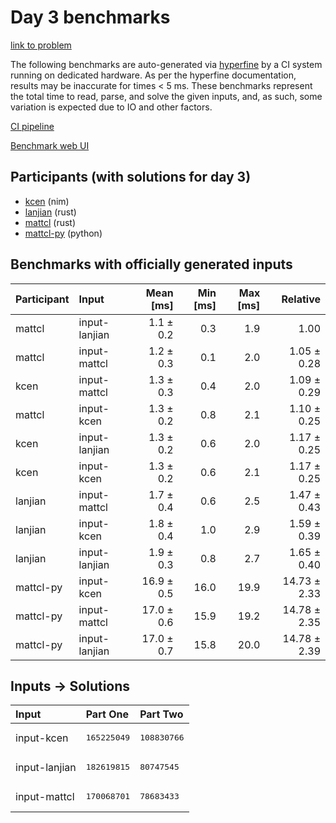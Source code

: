 # Day 3 benchmarks

[link to problem](https://adventofcode.com/2024/day/3)

The following benchmarks are auto-generated via
[hyperfine](https://github.com/sharkdp/hyperfine) by a CI system running on
dedicated hardware. As per the hyperfine documentation, results may be
inaccurate for times < 5 ms. These benchmarks represent the total time to read,
parse, and solve the given inputs, and, as such, some variation is expected due
to IO and other factors.

[CI pipeline](http://ci.papercode.net:8080/teams/main/pipelines/aoc2024)

[Benchmark web UI](https://aoc.ancalagon.black)


## Participants (with solutions for day 3)

- [kcen](https://github.com/kcen/aoc2024) (nim)
- [lanjian](https://github.com/lanjian/aoc-2024) (rust)
- [mattcl](https://github.com/mattcl/aoc2024) (rust)
- [mattcl-py](https://github.com/mattcl/aoc2024-py) (python)


## Benchmarks with officially generated inputs

| Participant | Input | Mean [ms] | Min [ms] | Max [ms] | Relative |
|:---|:---|---:|---:|---:|---:|
| mattcl | input-lanjian | 1.1 ± 0.2 | 0.3 | 1.9 | 1.00 |
| mattcl | input-mattcl | 1.2 ± 0.3 | 0.1 | 2.0 | 1.05 ± 0.28 |
| kcen | input-mattcl | 1.3 ± 0.3 | 0.4 | 2.0 | 1.09 ± 0.29 |
| mattcl | input-kcen | 1.3 ± 0.2 | 0.8 | 2.1 | 1.10 ± 0.25 |
| kcen | input-lanjian | 1.3 ± 0.2 | 0.6 | 2.0 | 1.17 ± 0.25 |
| kcen | input-kcen | 1.3 ± 0.2 | 0.6 | 2.1 | 1.17 ± 0.25 |
| lanjian | input-mattcl | 1.7 ± 0.4 | 0.6 | 2.5 | 1.47 ± 0.43 |
| lanjian | input-kcen | 1.8 ± 0.4 | 1.0 | 2.9 | 1.59 ± 0.39 |
| lanjian | input-lanjian | 1.9 ± 0.3 | 0.8 | 2.7 | 1.65 ± 0.40 |
| mattcl-py | input-kcen | 16.9 ± 0.5 | 16.0 | 19.9 | 14.73 ± 2.33 |
| mattcl-py | input-mattcl | 17.0 ± 0.6 | 15.9 | 19.2 | 14.78 ± 2.35 |
| mattcl-py | input-lanjian | 17.0 ± 0.7 | 15.8 | 20.0 | 14.78 ± 2.39 |


## Inputs -> Solutions

| Input | Part One | Part Two |
|:---|:---|:---|
|input-kcen|<pre>165225049</pre>|<pre>108830766</pre>|
|input-lanjian|<pre>182619815</pre>|<pre>80747545</pre>|
|input-mattcl|<pre>170068701</pre>|<pre>78683433</pre>|